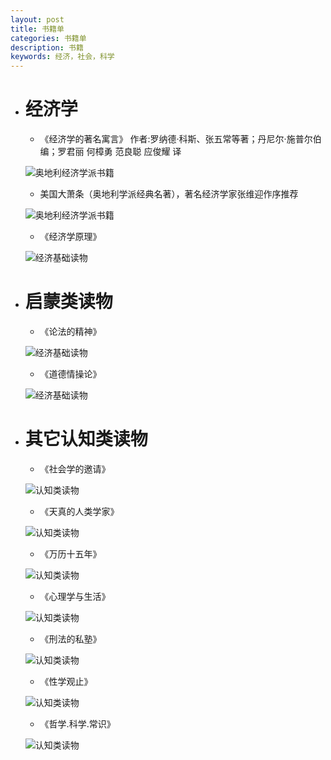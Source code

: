 ```yaml
---
layout: post
title: 书籍单
categories: 书籍单
description: 书籍
keywords: 经济，社会，科学
---
```


- # 经济学
    - 《经济学的著名寓言》 作者:罗纳德·科斯、张五常等著；丹尼尔·施普尔伯 编；罗君丽 何樟勇 范良聪 应俊耀 译

    ![ 奥地利经济学派书籍 ](/images/blog/经济学的著名寓言.jpg)
    
    - 美国大萧条（奥地利学派经典名著），著名经济学家张维迎作序推荐
    
    ![ 奥地利经济学派书籍 ](/images/blog/美国大萧条.jpg)

    - 《经济学原理》

    ![ 经济基础读物](/images/blog/经济学原理.jpg)

- # 启蒙类读物

   - 《论法的精神》

   ![ 经济基础读物](/images/blog/论法的精神.jpg)

   - 《道德情操论》

   ![ 经济基础读物](/images/blog/道德情操论.jpg)

- # 其它认知类读物

    - 《社会学的邀请》

   ![认知类读物](/images/blog/社会学的邀请.jpg)

    - 《天真的人类学家》

   ![认知类读物](/images/blog/天真的人类学家.jpg)

    - 《万历十五年》

   ![认知类读物](/images/blog/万历十五年.jpg)

    - 《心理学与生活》

   ![认知类读物](/images/blog/心理学与生活.jpg)

    - 《刑法的私塾》

   ![认知类读物](/images/blog/刑法的私塾.jpg)

    - 《性学观止》

   ![认知类读物](/images/blog/性学观止.jpg)

    - 《哲学.科学.常识》

   ![认知类读物](/images/blog/哲学.科学.常识.jpg)
